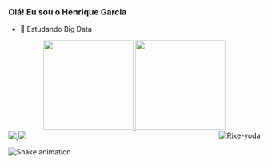 ### Olá! Eu sou o Henrique Garcia
- 🌱 Estudando Big Data

<div align="center">
  <a href="https://github.com/rikegb">
  <img height="180em" src="https://github-readme-stats.vercel.app/api?username=rikegb&show_icons=true&theme=dark&include_all_commits=true&count_private=true"/>
  <img height="180em" src="https://github-readme-stats.vercel.app/api/top-langs/?username=rikegb&layout=compact&langs_count=7&theme=dark"/>
</div>

<div>
    <a href = "https://www.instagram.com/rike_gb/"><img src=https://img.shields.io/badge/Instagram-E4405F?style=for-the-badge&logo=instagram&logoColor=white">
    <a href = "mailto:contato.rikegb@gmail.com"><img src="https://img.shields.io/badge/-Gmail-%23333?style=for-the-badge&logo=gmail&logoColor=white" target="_blank"></a>
    <img align="right" alt="Rike-yoda" src="https://cdn.discordapp.com/attachments/948601107402354703/948602113443897454/mandalorian-baby-yoda.gif">
  </div>
     
   ![Snake animation](https://github.com/rikegb/rikegb/blob/output/github-contribution-grid-snake.svg)   
